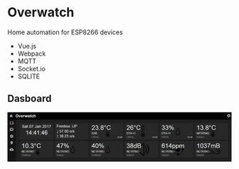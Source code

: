 # Overwatch
Home automation for ESP8266 devices

- Vue.js
- Webpack
- MQTT
- Socket.io
- SQLITE

## Dasboard

![scheme](https://github.com/Wifsimster/overwatch/blob/master/cover.png)
